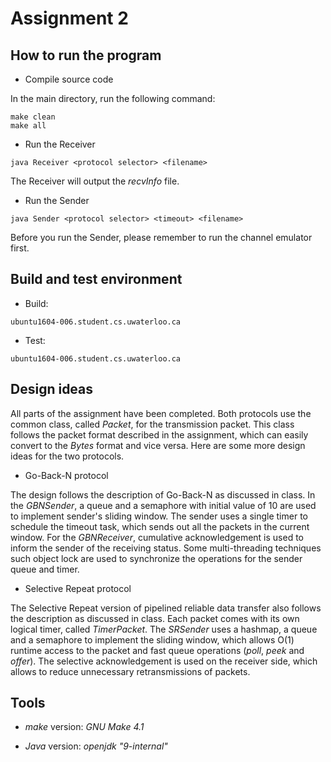 # Assignment 2

## How to run the program

+ Compile source code

In the main directory, run the following command:

```
make clean
make all
```

+ Run the Receiver
```
java Receiver <protocol selector> <filename>
```

The Receiver will output the *recvInfo* file.

+ Run the Sender
```
java Sender <protocol selector> <timeout> <filename>
```

Before you run the Sender, please remember to run the channel emulator first.

## Build and test environment

+ Build: 
```
ubuntu1604-006.student.cs.uwaterloo.ca
```
+ Test: 

```
ubuntu1604-006.student.cs.uwaterloo.ca
```

## Design ideas

All parts of the assignment have been completed. Both protocols use the common class, called *Packet*, for the transmission packet. This class follows the packet format described in the assignment, which can easily convert to the *Bytes* format and vice versa. Here are some more design ideas for the two protocols.

+ Go-Back-N protocol

The design follows the description of Go-Back-N as discussed in class. In the *GBNSender*, a queue and a semaphore with initial value of 10 are used to implement sender's sliding window. The sender uses a single timer to schedule the timeout task, which sends out all the packets in the current window. For the *GBNReceiver*, cumulative acknowledgement is used to inform the sender of the receiving status. Some multi-threading techniques such object lock are used to synchronize the operations for the sender queue and timer.

+ Selective Repeat protocol

The Selective Repeat version of pipelined reliable data transfer also follows the description as discussed in class. Each packet comes with its own logical timer, called *TimerPacket*. The *SRSender* uses a hashmap, a queue and a semaphore to implement the sliding window, which allows O(1) runtime access to the packet and fast queue operations (*poll*, *peek* and *offer*). The selective acknowledgement is used on the receiver side, which allows to reduce unnecessary retransmissions of packets.


## Tools

+ *make* version: *GNU Make 4.1*

+ *Java* version: *openjdk "9-internal"*